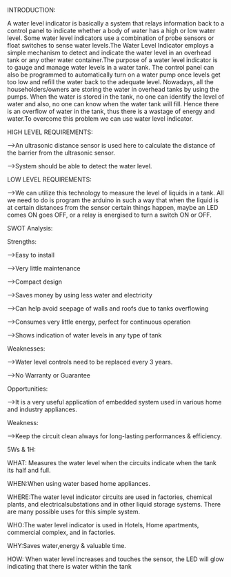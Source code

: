 INTRODUCTION:

A water level indicator is basically a system that relays information back to a control panel to indicate whether a body of water has a high or low water level. Some water level indicators use a combination of probe sensors or float switches to sense water levels.The Water Level Indicator employs a simple mechanism to detect and indicate the water level in an overhead tank or any other water container.The purpose of a water level indicator is to gauge and manage water levels in a water tank. The control panel can also be programmed to automatically turn on a water pump once levels get too low and refill the water back to the adequate level.
Nowadays, all the householders/owners are storing the water in overhead tanks by using the pumps. When the water is stored in the tank, no one can identify the level of water and also, no one can know when the water tank will fill. Hence there is an overflow of water in the tank, thus there is a wastage of energy and water.To overcome this problem we can use water level indicator.

HIGH LEVEL REQUIREMENTS:

-->An ultrasonic distance sensor is used here to calculate the distance of the barrier from the ultrasonic sensor.

-->System should be able to detect the water level.

LOW LEVEL REQUIREMENTS:

-->We can utilize this technology to measure the level of liquids in a tank. All we need to do is program the arduino in such a way that when the liquid is at certain distances from the sensor certain things happen, maybe an LED comes ON goes OFF, or a relay is energised to turn a switch ON or OFF.


SWOT Analysis:

Strengths:

-->Easy to install

-->Very little maintenance

-->Compact design

-->Saves money by using less water and electricity

-->Can help avoid seepage of walls and roofs due to tanks overflowing

-->Consumes very little energy, perfect for continuous operation

-->Shows indication of water levels in any type of tank

Weaknesses:

-->Water level controls need to be replaced every 3 years.

-->No Warranty or Guarantee

Opportunities:

-->It is a very useful application of embedded system used in various home and industry appliances.

Weakness:

-->Keep the circuit clean always for long-lasting performances & efficiency.

5Ws & 1H:

WHAT: Measures the water level when the circuits indicate when the tank its half and full.

WHEN:When using water based home appliances.

WHERE:The water level indicator circuits are used in factories, chemical plants, and electricalsubstations and in other liquid storage systems. There are many possible uses for this simple system.

WHO:The water level indicator is used in Hotels, Home apartments, commercial complex, and in factories. 

WHY:Saves water,energy & valuable time.

HOW: When water level increases and touches the sensor, the LED will glow indicating that there is water within the tank
